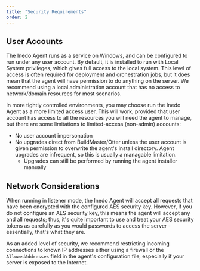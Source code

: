 ```yaml
---
title: "Security Requirements"
order: 2
---
```


## User Accounts

The Inedo Agent runs as a service on Windows, and can be configured to run under any user account. By default, it is installed to run with Local System privileges, which gives full access to the local system. This level of access is often required for deployment and orchestration jobs, but it does mean that the agent will have permission to do anything on the server. We recommend using a local administration account that has no access to network/domain resources for most scenarios.

In more tightly controlled environments, you may choose run the Inedo Agent as a more limited access user. This will work, provided that user account has access to all the resources you will need the agent to manage, but there are some limitations to limited-access (non-admin) accounts:

  - No user account impersonation
  - No upgrades direct from BuildMaster/Otter unless the user account is given permission to overwrite the agent's install directory. Agent upgrades are infrequent, so this is usually a managable limitation.
    - Upgrades can still be performed by running the agent installer manually

## Network Considerations

When running in listener mode, the Inedo Agent will accept all requests that have been encrypted with the configured AES security key. However, if you do not configure an AES security key, this means the agent will accept any and all requests; thus, it's quite important to use and treat your AES security tokens as carefully as you would passwords to access the server - essentially, that's what they are.

As an added level of security, we recommend restricting incoming connections to known IP addresses either using a firewall or the `AllowedAddresses` field in the agent's configuration file, especially if your server is exposed to the Internet.